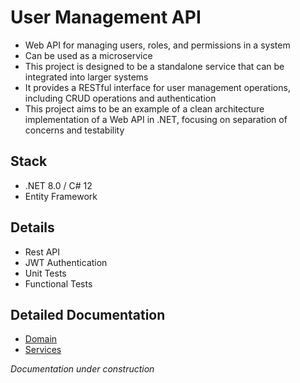 ﻿# User Management API

- Web API for managing users, roles, and permissions in a system
- Can be used as a microservice
- This project is designed to be a standalone service that can be integrated into larger systems
- It provides a RESTful interface for user management operations, including CRUD operations and authentication
- This project aims to be an example of a clean architecture implementation of a Web API in .NET, focusing on separation of concerns and testability

## Stack

- .NET 8.0 / C# 12
- Entity Framework

## Details

- Rest API
- JWT Authentication
- Unit Tests
- Functional Tests

## Detailed Documentation

- [Domain](./docs/domain.md)
- [Services](./docs/services.md)

*Documentation under construction*
